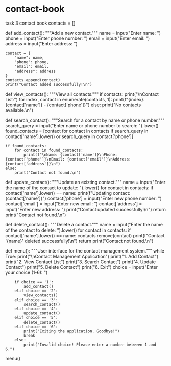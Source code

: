 # contact-book
task 3 contact book
contacts = []

def add_contact():
    """Add a new contact."""
    name = input("Enter name: ")
    phone = input("Enter phone number: ")
    email = input("Enter email: ")
    address = input("Enter address: ")

    contact = {
        "name": name,
        "phone": phone,
        "email": email,
        "address": address
    }
    contacts.append(contact)
    print("Contact added successfully!\n")

def view_contacts():
    """View all contacts."""
    if contacts:
        print("\nContact List:")
        for index, contact in enumerate(contacts, 1):
            print(f"{index}. {contact['name']} - {contact['phone']}")
    else:
        print("No contacts available.\n")

def search_contact():
    """Search for a contact by name or phone number."""
    search_query = input("Enter name or phone number to search: ").lower()
    found_contacts = [contact for contact in contacts if search_query in contact['name'].lower() or search_query in contact['phone']]

    if found_contacts:
        for contact in found_contacts:
            print(f"\nName: {contact['name']}\nPhone: {contact['phone']}\nEmail: {contact['email']}\nAddress: {contact['address']}\n")
    else:
        print("Contact not found.\n")

def update_contact():
    """Update an existing contact."""
    name = input("Enter the name of the contact to update: ").lower()
    for contact in contacts:
        if contact['name'].lower() == name:
            print(f"Updating contact: {contact['name']}")
            contact['phone'] = input("Enter new phone number: ")
            contact['email'] = input("Enter new email: ")
            contact['address'] = input("Enter new address: ")
            print("Contact updated successfully!\n")
            return
    print("Contact not found.\n")

def delete_contact():
    """Delete a contact."""
    name = input("Enter the name of the contact to delete: ").lower()
    for contact in contacts:
        if contact['name'].lower() == name:
            contacts.remove(contact)
            print(f"Contact '{name}' deleted successfully!\n")
            return
    print("Contact not found.\n")

def menu():
    """User interface for the contact management system."""
    while True:
        print("\nContact Management Application")
        print("1. Add Contact")
        print("2. View Contact List")
        print("3. Search Contact")
        print("4. Update Contact")
        print("5. Delete Contact")
        print("6. Exit")
        choice = input("Enter your choice (1-6): ")

        if choice == '1':
            add_contact()
        elif choice == '2':
            view_contacts()
        elif choice == '3':
            search_contact()
        elif choice == '4':
            update_contact()
        elif choice == '5':
            delete_contact()
        elif choice == '6':
            print("Exiting the application. Goodbye!")
            break
        else:
            print("Invalid choice! Please enter a number between 1 and 6.")

menu()
